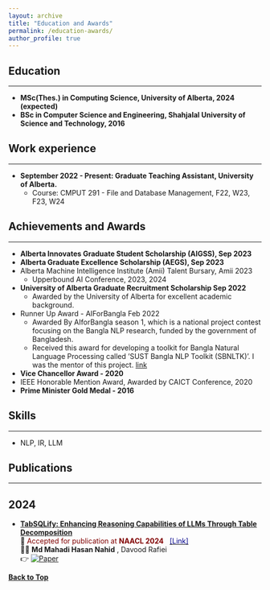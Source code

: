 ```yaml
---
layout: archive
title: "Education and Awards"
permalink: /education-awards/
author_profile: true
---
```

## Education
-----------
* **MSc(Thes.) in Computing Science, University of Alberta, 2024 (expected)**
* **BSc in Computer Science and Engineering, Shahjalal University of Science and Technology, 2016**

## Work experience
-----------
* **September 2022 - Present: Graduate Teaching Assistant, University of Alberta.**
  * Course: CMPUT 291 - File and Database Management, F22, W23, F23, W24

## Achievements and Awards
-----------
* **Alberta Innovates Graduate Student Scholarship (AIGSS), Sep 2023** 
* **Alberta Graduate Excellence Scholarship (AEGS), Sep 2023**
* Alberta Machine Intelligence Institute (Amii) Talent Bursary, Amii 2023
  * Upperbound AI Conference, 2023, 2024
* **University of Alberta Graduate Recruitment Scholarship Sep 2022** 
  * Awarded by the University of Alberta for excellent academic background.
* Runner Up Award - AIForBangla Feb 2022
  * Awarded By AIforBangla season 1, which is a national project contest focusing on the Bangla NLP research, funded by the government of Bangladesh.
  * Received this award for developing a toolkit for Bangla Natural Language Processing called ’SUST Bangla NLP Toolkit (SBNLTK)’. I was the mentor of this project. [link]()
* **Vice Chancellor Award - 2020**
* IEEE Honorable Mention Award, Awarded by CAICT Conference, 2020 
* **Prime Minister Gold Medal - 2016**

## Skills
-----------
* NLP, IR, LLM

## Publications
-----------
## 2024
* [**TabSQLify: Enhancing Reasoning Capabilities of LLMs Through Table Decomposition**](https://2024.naacl.org)<br/>
📰 <span style ="color:Maroon"> Accepted for publication at **NAACL 2024** &nbsp; </span> [<span style ="color:DarkBlue"> [Link] </span>](https://2024.naacl.org) <br/>
👨‍💻 **Md Mahadi Hasan Nahid** , Davood Rafiei <br/>
👉 [![Paper](https://img.shields.io/badge/Paper-blue)](https://github.com/mahadi-nahid/TabSQLify)

[**Back to Top**](#)
